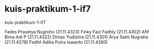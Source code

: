 # kuis-praktikum-1-if7
kuis-praktikum-1-if7

Fades Prasetya Nugroho (21.11.4323)
Finky Faiz Fadhly (21.11.4302)
Afif Bima Adi P (21.11.4322)
Dimas Yudistira (21.11.4301)
Arya Sakti Nugraha (21.11.4278)
Fadhil Adika Putra Iswanto (21.11.4280)

